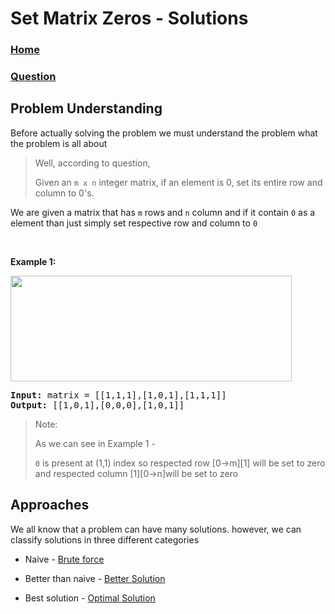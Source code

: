 # Set Matrix Zeros - Solutions

### [Home](../../../README.md)

### [Question](../readme.md)

## Problem Understanding

Before actually solving the problem we must understand the problem what the problem is all about

> Well, according to question,
>
> Given an `m x n` integer matrix, if an element is 0, set its entire row and column to 0's.

We are given a matrix that has `m` rows and `n` column and if it contain `0` as a element than just simply set respective row and column to `0`

<p>&nbsp;</p>
<p><strong class="example">Example 1:</strong></p>
<img alt="" src="https://assets.leetcode.com/uploads/2020/08/17/mat1.jpg" style="width: 450px; height: 169px;" />
<pre>
<strong>Input:</strong> matrix = [[1,1,1],[1,0,1],[1,1,1]]
<strong>Output:</strong> [[1,0,1],[0,0,0],[1,0,1]]
</pre>

> Note:
>
> As we can see in Example 1 -
>
> `0` is present at (1,1) index so respected row [0->m][1] will be set to zero
> and respected column [1][0->n]will be set to zero

## Approaches

We all know that a problem can have many solutions. however, we can classify solutions in three different categories

- Naive - [Brute force](./naive/readme.md)

- Better than naive - [Better Solution](./better-than-naive/readme.md)

- Best solution - [Optimal Solution]()
